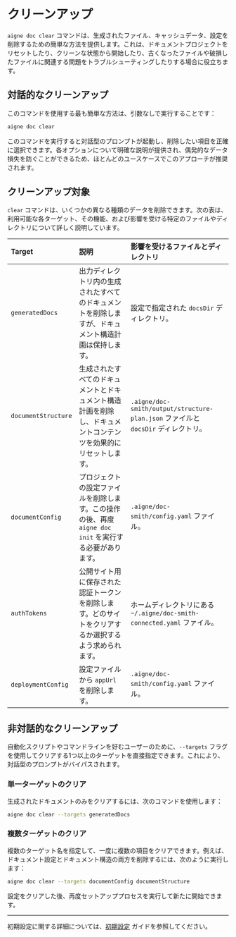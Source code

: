 # クリーンアップ

`aigne doc clear` コマンドは、生成されたファイル、キャッシュデータ、設定を削除するための簡単な方法を提供します。これは、ドキュメントプロジェクトをリセットしたり、クリーンな状態から開始したり、古くなったファイルや破損したファイルに関連する問題をトラブルシューティングしたりする場合に役立ちます。

## 対話的なクリーンアップ

このコマンドを使用する最も簡単な方法は、引数なしで実行することです：

```bash
aigne doc clear
```

このコマンドを実行すると対話型のプロンプトが起動し、削除したい項目を正確に選択できます。各オプションについて明確な説明が提供され、偶発的なデータ損失を防ぐことができるため、ほとんどのユースケースでこのアプローチが推奨されます。

## クリーンアップ対象

`clear` コマンドは、いくつかの異なる種類のデータを削除できます。次の表は、利用可能な各ターゲット、その機能、および影響を受ける特定のファイルやディレクトリについて詳しく説明しています。

| Target | 説明 | 影響を受けるファイルとディレクトリ |
| :--- | :--- | :--- |
| `generatedDocs` | 出力ディレクトリ内の生成されたすべてのドキュメントを削除しますが、ドキュメント構造計画は保持します。 | 設定で指定された `docsDir` ディレクトリ。 |
| `documentStructure` | 生成されたすべてのドキュメントとドキュメント構造計画を削除し、ドキュメントコンテンツを効果的にリセットします。 | `.aigne/doc-smith/output/structure-plan.json` ファイルと `docsDir` ディレクトリ。 |
| `documentConfig` | プロジェクトの設定ファイルを削除します。この操作の後、再度 `aigne doc init` を実行する必要があります。 | `.aigne/doc-smith/config.yaml` ファイル。 |
| `authTokens` | 公開サイト用に保存された認証トークンを削除します。どのサイトをクリアするか選択するよう求められます。 | ホームディレクトリにある `~/.aigne/doc-smith-connected.yaml` ファイル。 |
| `deploymentConfig` | 設定ファイルから `appUrl` を削除します。 | `.aigne/doc-smith/config.yaml` ファイル。 |

## 非対話的なクリーンアップ

自動化スクリプトやコマンドラインを好むユーザーのために、`--targets` フラグを使用してクリアする1つ以上のターゲットを直接指定できます。これにより、対話型のプロンプトがバイパスされます。

### 単一ターゲットのクリア

生成されたドキュメントのみをクリアするには、次のコマンドを使用します：

```bash
aigne doc clear --targets generatedDocs
```

### 複数ターゲットのクリア

複数のターゲット名を指定して、一度に複数の項目をクリアできます。例えば、ドキュメント設定とドキュメント構造の両方を削除するには、次のように実行します：

```bash
aigne doc clear --targets documentConfig documentStructure
```

設定をクリアした後、再度セットアッププロセスを実行して新たに開始できます。

---

初期設定に関する詳細については、[初期設定](./configuration-initial-setup.md) ガイドを参照してください。